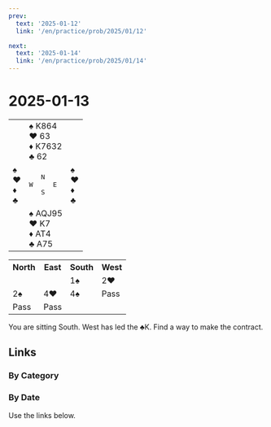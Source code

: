 ```yaml
---
prev:
  text: '2025-01-12'
  link: '/en/practice/prob/2025/01/12'

next:
  text: '2025-01-14'
  link: '/en/practice/prob/2025/01/14'
---
```


# 2025-01-13

<table class="deal">
	<tr>
		<td></td>
		<td>♠ K864<br>♥ 63<br>♦ K7632<br>♣ 62</td>
		<td></td>
	</tr>
	<tr>
		<td>♠ <br>♥ <br>♦ <br>♣ </td>
		<td><pre>   N<br>W     E<br>   S</pre></td>
		<td>♠ <br>♥ <br>♦ <br>♣ </td>
	</tr>
	<tr>
		<td></td>
		<td>♠ AQJ95<br>♥ K7<br>♦ AT4<br>♣ A75</td>
		<td></td>
	</tr>
</table>

<table class="auction">
	<tr>
		<th>North</th>
		<th>East</th>
		<th>South</th>
		<th>West</th>
	</tr>
	<tr>
		<td></td>
		<td></td>
		<td>1♠</td>
		<td>2♥</td>
	</tr>
	<tr>
		<td>2♠</td>
		<td>4♥</td>
		<td>4♠</td>
		<td>Pass</td>
	</tr>
	<tr>
		<td>Pass</td>
		<td>Pass</td>
		<td></td>
		<td></td>
	</tr>
</table>

You are sitting South. West has led the ♣K. Find a way to make the contract.

## Links

[<Badge type="tip" text="Check Solution"/>](/en/learning/prob/2025/01/13)

### By Category

[<Badge type="tip" text="<--"/>](/en/practice/prob/2025/01/10)
[<Badge type="tip" text="Calendar"/>](/en/practice/calendar/2025/01)
[<Badge type="info" text="-->"/>](/en/practice/prob/2025/01/13#links)

### By Date

Use the links below.